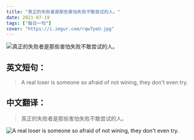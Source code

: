 ```yaml
---
title: "真正的失败者是那些害怕失败不敢尝试的人。"
date: 2021-07-19
tags: ["每日一句"]
cover: "https://i.imgur.com/rqw7yeU.jpg"
---
```


![真正的失败者是那些害怕失败不敢尝试的人。](https://i.imgur.com/Du8g0qG.jpg)

## 英文短句：
> A real loser is someone so afraid of not wining, they don't even try. 

<!--more-->

## 中文翻译：
> 真正的失败者是那些害怕失败不敢尝试的人。

![A real loser is someone so afraid of not wining, they don't even try. ](https://i.imgur.com/lbkKnak.jpg)

